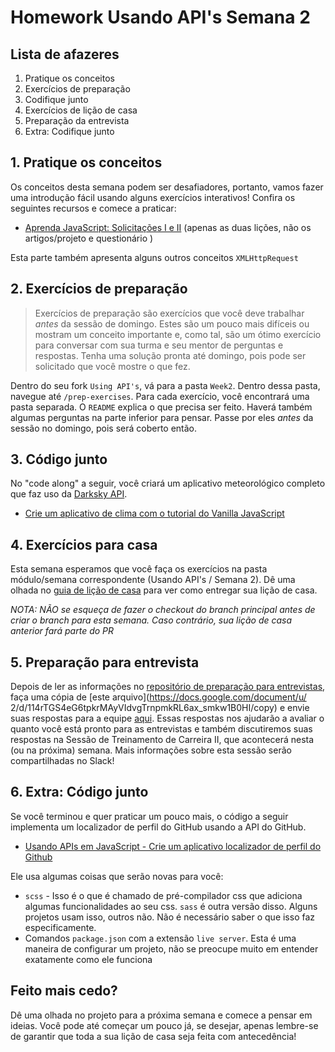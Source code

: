 # Homework Usando API's Semana 2

## **Lista de afazeres**

1. Pratique os conceitos
2. Exercícios de preparação
3. Codifique junto
4. Exercícios de lição de casa
5. Preparação da entrevista
6. Extra: Codifique junto

## **1. Pratique os conceitos**

Os conceitos desta semana podem ser desafiadores, portanto, vamos fazer uma introdução fácil usando alguns exercícios interativos! Confira os seguintes recursos e comece a praticar:

- [Aprenda JavaScript: Solicitações I e II](https://www.codecademy.com/learn/learn-intermediate-javascript/modules/intermediate-javascript-requests) (apenas as duas lições, não os artigos/projeto e questionário )

Esta parte também apresenta alguns outros conceitos `XMLHttpRequest`

## **2. Exercícios de preparação**

> Exercícios de preparação são exercícios que você deve trabalhar _antes_ da sessão de domingo. Estes são um pouco mais difíceis ou mostram um conceito importante e, como tal, são um ótimo exercício para conversar com sua turma e seu mentor de perguntas e respostas. Tenha uma solução pronta até domingo, pois pode ser solicitado que você mostre o que fez.

Dentro do seu fork `Using API's`, vá para a pasta `Week2`. Dentro dessa pasta, navegue até `/prep-exercises`. Para cada exercício, você encontrará uma pasta separada. O `README` explica o que precisa ser feito. Haverá também algumas perguntas na parte inferior para pensar. Passe por eles _antes_ da sessão no domingo, pois será coberto então.

## **3. Código junto**

No "code along" a seguir, você criará um aplicativo meteorológico completo que faz uso da [Darksky API](https://darksky.net).

- [Crie um aplicativo de clima com o tutorial do Vanilla JavaScript](https://www.youtube.com/watch?v=wPElVpR1rwA)

## **4. Exercícios para casa**

Esta semana esperamos que você faça os exercícios na pasta módulo/semana correspondente (Usando API's / Semana 2). Dê uma olhada no [guia de lição de casa](https://github.com/HackYourFuture/UsingAPIs/blob/main/homework-handin-guide.md) para ver como entregar sua lição de casa.

*NOTA: NÃO se esqueça de fazer o checkout do branch principal antes de criar o branch para esta semana. Caso contrário, sua lição de casa anterior fará parte do PR*

## **5. Preparação para entrevista**

Depois de ler as informações no [repositório de preparação para entrevistas](https://github.com/HackYourFuture/interviewpreparation), faça uma cópia de [este arquivo](https://docs.google.com/document/u/ 2/d/114rTGS4eG6tpkrMAyVIdvgTrnpmkRL6ax_smkw1B0HI/copy) e envie suas respostas para a equipe [aqui](https://hackyourfuture.typeform.com/to/s6zYAugm). Essas respostas nos ajudarão a avaliar o quanto você está pronto para as entrevistas e também discutiremos suas respostas na Sessão de Treinamento de Carreira II, que acontecerá nesta (ou na próxima) semana. Mais informações sobre esta sessão serão compartilhadas no Slack!

## **6. Extra: Código junto**

Se você terminou e quer praticar um pouco mais, o código a seguir implementa um localizador de perfil do GitHub usando a API do GitHub.

- [Usando APIs em JavaScript - Crie um aplicativo localizador de perfil do Github](https://www.youtube.com/watch?v=sJspH620ZsU)

Ele usa algumas coisas que serão novas para você:
- `scss` - Isso é o que é chamado de pré-compilador css que adiciona algumas funcionalidades ao seu css. `sass` é outra versão disso. Alguns projetos usam isso, outros não. Não é necessário saber o que isso faz especificamente.
- Comandos `package.json` com a extensão `live server`. Esta é uma maneira de configurar um projeto, não se preocupe muito em entender exatamente como ele funciona

## Feito mais cedo?

Dê uma olhada no projeto para a próxima semana e comece a pensar em ideias. Você pode até começar um pouco já, se desejar, apenas lembre-se de garantir que toda a sua lição de casa seja feita com antecedência!
